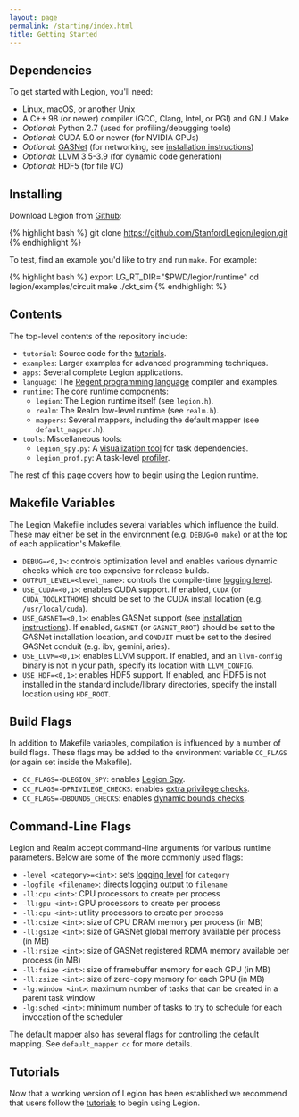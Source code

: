 ```yaml
---
layout: page
permalink: /starting/index.html
title: Getting Started 
---
```


## Dependencies

To get started with Legion, you'll need:

  * Linux, macOS, or another Unix
  * A C++ 98 (or newer) compiler (GCC, Clang, Intel, or PGI) and GNU Make
  * *Optional*: Python 2.7 (used for profiling/debugging tools)
  * *Optional*: CUDA 5.0 or newer (for NVIDIA GPUs)
  * *Optional*: [GASNet](https://gasnet.lbl.gov/) (for networking, see
     [installation instructions](/gasnet/))
  * *Optional*: LLVM 3.5-3.9 (for dynamic code generation)
  * *Optional*: HDF5 (for file I/O)

## Installing

Download Legion from [Github](https://github.com/StanfordLegion/legion):

{% highlight bash %}
git clone https://github.com/StanfordLegion/legion.git
{% endhighlight %}

To test, find an example you'd like to try and run `make`. For example:

{% highlight bash %}
export LG_RT_DIR="$PWD/legion/runtime"
cd legion/examples/circuit
make
./ckt_sim
{% endhighlight %}

## Contents

The top-level contents of the repository include:

  * `tutorial`: Source code for the [tutorials](/tutorial/).
  * `examples`: Larger examples for advanced programming techniques.
  * `apps`: Several complete Legion applications.
  * `language`: The [Regent programming language](http://regent-lang.org/) compiler and examples.
  * `runtime`: The core runtime components:
      * `legion`: The Legion runtime itself (see `legion.h`).
      * `realm`: The Realm low-level runtime (see `realm.h`).
      * `mappers`: Several mappers, including the default mapper (see `default_mapper.h`).
  * `tools`: Miscellaneous tools:
      * `legion_spy.py`: A [visualization tool](/debugging/#legion-spy) for task dependencies.
      * `legion_prof.py`: A task-level [profiler](/profiling/#legion-prof).

The rest of this page covers how to begin using the
Legion runtime.

## Makefile Variables

The Legion Makefile includes several variables which influence the
build. These may either be set in the environment (e.g. `DEBUG=0
make`) or at the top of each application's Makefile.

  * `DEBUG=<0,1>`: controls optimization level and enables various
    dynamic checks which are too expensive for release builds.
  * `OUTPUT_LEVEL=<level_name>`: controls the compile-time [logging
    level](/debugging/#logging-infrastructure).
  * `USE_CUDA=<0,1>`: enables CUDA support. If enabled, `CUDA` (or `CUDA_TOOLKITHOME`) should be set to the CUDA install location (e.g. `/usr/local/cuda`).
  * `USE_GASNET=<0,1>`: enables GASNet support (see [installation instructions](/gasnet/)). If enabled, `GASNET` (or `GASNET_ROOT`) should be set to the GASNet installation location, and `CONDUIT` must be set to the desired GASNet conduit (e.g. ibv, gemini, aries).
  * `USE_LLVM=<0,1>`: enables LLVM support. If enabled, and an `llvm-config` binary is not in your path, specify its location with `LLVM_CONFIG`.
  * `USE_HDF=<0,1>`: enables HDF5 support. If enabled, and HDF5 is not installed in the standard include/library directories, specify the install location using `HDF_ROOT`.

## Build Flags

In addition to Makefile variables, compilation is influenced by a
number of build flags. These flags may be added to the environment
variable `CC_FLAGS` (or again set inside the Makefile).

  * `CC_FLAGS=-DLEGION_SPY`: enables [Legion Spy](/debugging/#legion-spy).
  * `CC_FLAGS=-DPRIVILEGE_CHECKS`: enables [extra privilege checks](/debugging/#privilege-checks).
  * `CC_FLAGS=-DBOUNDS_CHECKS`: enables [dynamic bounds checks](/debugging/#bounds-checks).

## Command-Line Flags

Legion and Realm accept command-line arguments for various runtime
parameters. Below are some of the more commonly used flags:

  * `-level <category>=<int>`:
    sets [logging level](/debugging/#logging-infrastructure) for `category`
  * `-logfile <filename>`:
    directs [logging output](/debugging/#logging-infrastructure) to `filename`
  * `-ll:cpu <int>`: CPU processors to create per process
  * `-ll:gpu <int>`: GPU processors to create per process
  * `-ll:cpu <int>`: utility processors to create per process
  * `-ll:csize <int>`: size of CPU DRAM memory per process (in MB)
  * `-ll:gsize <int>`: size of GASNet global memory available per process (in MB)
  * `-ll:rsize <int>`: size of GASNet registered RDMA memory available per process (in MB)
  * `-ll:fsize <int>`: size of framebuffer memory for each GPU (in MB)
  * `-ll:zsize <int>`: size of zero-copy memory for each GPU (in MB)
  * `-lg:window <int>`: maximum number of tasks that can be created in a parent task window
  * `-lg:sched <int>`: minimum number of tasks to try to schedule for each invocation of the scheduler

The default mapper also has several flags for controlling the default mapping.
See `default_mapper.cc` for more details.

## Tutorials

Now that a working version of Legion has been established we recommend
that users follow the [tutorials](/tutorial/) to begin using Legion.
